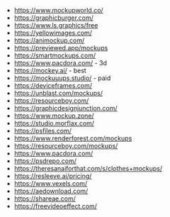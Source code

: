 - https://www.mockupworld.co/
- https://graphicburger.com/
- https://www.ls.graphics/free
- https://yellowimages.com/
- https://animockup.com/
- https://previewed.app/mockups
- https://smartmockups.com/
- https://www.pacdora.com/ - 3d
- https://mockey.ai/ - best
- https://mockuuups.studio/ - paid
- https://deviceframes.com/ 
- https://unblast.com/mockups/
- https://resourceboy.com/
- https://graphicdesignjunction.com/
- https://www.mockup.zone/
- https://studio.morflax.com/
- https://psfiles.com/
- https://www.renderforest.com/mockups
- https://resourceboy.com/mockups/
- https://www.pacdora.com/
- https://psdrepo.com/
- https://theresanaiforthat.com/s/clothes+mockups/
- https://resleeve.ai/pricing/
- https://www.vexels.com/
- https://aedownload.com/
- https://shareae.com/
- https://freevideoeffect.com/
